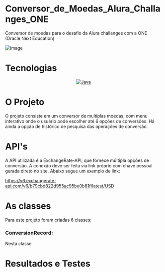 # Conversor_de_Moedas_Alura_Challanges_ONE

Conversor de moedas para o desafio da Alura challanges com a ONE (Oracle Next Education)

![image](https://github.com/LealDias/Conversor_de_Moedas_Alura_Challanges_ONE/assets/70763447/96c669ef-3a45-4b34-85c3-74b23f920caf)


# Tecnologias

<p align="center">
  <a href="#">
    <img src="https://img.shields.io/badge/Java-E34F26?style=for-the-badge&logo=java&logoColor=white" alt="Java">
  </a>
</p>

# O Projeto

O projeto consiste em um conversor de multiplas moedas, com menu interativo onde o usuário pode escolher até 6 opções de conversões. Há ainda a opção de histórico de pesquisa das operações de conversão.

# API's

A API utilizada é a ExchangeRate-API, que fornece múltipla opções de conversão. A conexão deve ser feita via link próprio com chave pessoal gerada direto no site. Abaixo segue um exemplo de link:

https://v6.exchangerate-api.com/v6/b79cbd822d955ac95be0b81f/latest/USD

# As classes

Para este projeto foram criadas 6 classes:

### ConversionRecord:

Nesta classe

# Resultados e Testes


